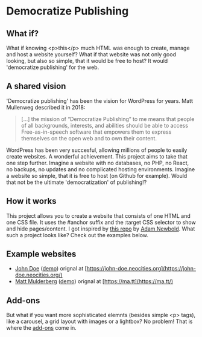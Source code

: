 # Democratize Publishing

## What if?

What if knowing &lt;p&gt;this&lt;/p&gt; much HTML was enough to create, manage and host a website yourself? What if that website was not only good looking, but also so simple, that it would be free to host? It would 'democratize publishing' for the web.

## A shared vision

'Democratize publishing' has been the vision for WordPress for years. Matt Mullenweg described it in 2018:

> [...] the mission of “Democratize Publishing” to me means that people of all backgrounds, interests, and abilities should be able to access Free-as-in-speech software that empowers them to express themselves on the open web and to own their content.

WordPress has been very succesful, allowing millions of people to easily create websites. A wonderful achievement. This project aims to take that one step further. Imagine a website with no databases, no PHP, no React, no backups, no updates and no complicated hosting environments. Imagine a website so simple, that it is free to host (on Github for example). Would that not be the ultimate 'democratization' of publishing!?

## How it works

This project allows you to create a website that consists of one HTML and one CSS file. It uses the #anchor suffix and the :target CSS selector to show and hide pages/content. I got inspired by [this repo](https://github.com/cadars/john-doe) by [Adam Newbold](https://www.linkedin.com/in/neatnik/). What such a project looks like? Check out the examples below.

## Example websites

- [John Doe](demo/) ([demo](https://jhvanderschee.github.io/democratizepublishing/demo/)) orignal at [https://john-doe.neocities.org](https://john-doe.neocities.org/)
- [Matt Mulderberg](matt-mullenweg/) ([demo](https://jhvanderschee.github.io/democratizepublishing/matt-mullenweg/)) orignal at [https://ma.tt](https://ma.tt/)

## Add-ons

But what if you want more sophisticated elemnts (besides simple &lt;p&gt; tags), like a carousel, a grid layout with images or a lightbox? No problem! That is where the [add-ons](add-ons/) come in.
